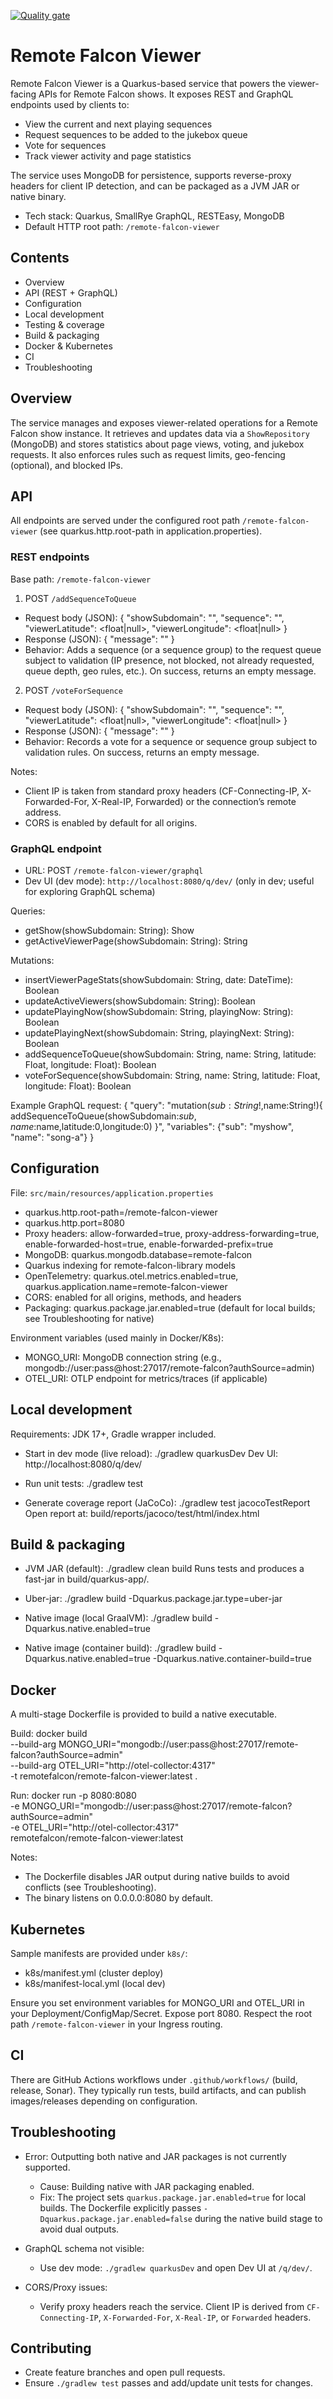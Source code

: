[![Quality gate](https://sonarcloud.io/api/project_badges/quality_gate?project=remote-falcon_remote-falcon-viewer)](https://sonarcloud.io/summary/new_code?id=remote-falcon_remote-falcon-viewer)

# Remote Falcon Viewer

Remote Falcon Viewer is a Quarkus-based service that powers the viewer-facing APIs for Remote Falcon shows. It exposes REST and GraphQL endpoints used by clients to:
- View the current and next playing sequences
- Request sequences to be added to the jukebox queue
- Vote for sequences
- Track viewer activity and page statistics

The service uses MongoDB for persistence, supports reverse-proxy headers for client IP detection, and can be packaged as a JVM JAR or native binary.

- Tech stack: Quarkus, SmallRye GraphQL, RESTEasy, MongoDB
- Default HTTP root path: `/remote-falcon-viewer`

## Contents
- Overview
- API (REST + GraphQL)
- Configuration
- Local development
- Testing & coverage
- Build & packaging
- Docker & Kubernetes
- CI
- Troubleshooting

## Overview
The service manages and exposes viewer-related operations for a Remote Falcon show instance. It retrieves and updates data via a `ShowRepository` (MongoDB) and stores statistics about page views, voting, and jukebox requests. It also enforces rules such as request limits, geo-fencing (optional), and blocked IPs.

## API
All endpoints are served under the configured root path `/remote-falcon-viewer` (see quarkus.http.root-path in application.properties).

### REST endpoints
Base path: `/remote-falcon-viewer`

1) POST `/addSequenceToQueue`
- Request body (JSON):
  {
    "showSubdomain": "<string>",
    "sequence": "<string>",
    "viewerLatitude": <float|null>,
    "viewerLongitude": <float|null>
  }
- Response (JSON):
  { "message": "<optional error message>" }
- Behavior: Adds a sequence (or a sequence group) to the request queue subject to validation (IP presence, not blocked, not already requested, queue depth, geo rules, etc.). On success, returns an empty message.

2) POST `/voteForSequence`
- Request body (JSON):
  {
    "showSubdomain": "<string>",
    "sequence": "<string>",
    "viewerLatitude": <float|null>,
    "viewerLongitude": <float|null>
  }
- Response (JSON):
  { "message": "<optional error message>" }
- Behavior: Records a vote for a sequence or sequence group subject to validation rules. On success, returns an empty message.

Notes:
- Client IP is taken from standard proxy headers (CF-Connecting-IP, X-Forwarded-For, X-Real-IP, Forwarded) or the connection’s remote address.
- CORS is enabled by default for all origins.

### GraphQL endpoint
- URL: POST `/remote-falcon-viewer/graphql`
- Dev UI (dev mode): `http://localhost:8080/q/dev/` (only in dev; useful for exploring GraphQL schema)

Queries:
- getShow(showSubdomain: String): Show
- getActiveViewerPage(showSubdomain: String): String

Mutations:
- insertViewerPageStats(showSubdomain: String, date: DateTime): Boolean
- updateActiveViewers(showSubdomain: String): Boolean
- updatePlayingNow(showSubdomain: String, playingNow: String): Boolean
- updatePlayingNext(showSubdomain: String, playingNext: String): Boolean
- addSequenceToQueue(showSubdomain: String, name: String, latitude: Float, longitude: Float): Boolean
- voteForSequence(showSubdomain: String, name: String, latitude: Float, longitude: Float): Boolean

Example GraphQL request:
{
  "query": "mutation($sub:String!,$name:String!){ addSequenceToQueue(showSubdomain:$sub,name:$name,latitude:0,longitude:0) }",
  "variables": {"sub": "myshow", "name": "song-a"}
}

## Configuration
File: `src/main/resources/application.properties`
- quarkus.http.root-path=/remote-falcon-viewer
- quarkus.http.port=8080
- Proxy headers: allow-forwarded=true, proxy-address-forwarding=true, enable-forwarded-host=true, enable-forwarded-prefix=true
- MongoDB: quarkus.mongodb.database=remote-falcon
- Quarkus indexing for remote-falcon-library models
- OpenTelemetry: quarkus.otel.metrics.enabled=true, quarkus.application.name=remote-falcon-viewer
- CORS: enabled for all origins, methods, and headers
- Packaging: quarkus.package.jar.enabled=true (default for local builds; see Troubleshooting for native)

Environment variables (used mainly in Docker/K8s):
- MONGO_URI: MongoDB connection string (e.g., mongodb://user:pass@host:27017/remote-falcon?authSource=admin)
- OTEL_URI: OTLP endpoint for metrics/traces (if applicable)

## Local development
Requirements: JDK 17+, Gradle wrapper included.

- Start in dev mode (live reload):
  ./gradlew quarkusDev
  Dev UI: http://localhost:8080/q/dev/

- Run unit tests:
  ./gradlew test

- Generate coverage report (JaCoCo):
  ./gradlew test jacocoTestReport
  Open report at: build/reports/jacoco/test/html/index.html

## Build & packaging
- JVM JAR (default):
  ./gradlew clean build
  Runs tests and produces a fast-jar in build/quarkus-app/.

- Uber-jar:
  ./gradlew build -Dquarkus.package.jar.type=uber-jar

- Native image (local GraalVM):
  ./gradlew build -Dquarkus.native.enabled=true

- Native image (container build):
  ./gradlew build -Dquarkus.native.enabled=true -Dquarkus.native.container-build=true

## Docker
A multi-stage Dockerfile is provided to build a native executable.

Build:
  docker build \
    --build-arg MONGO_URI="mongodb://user:pass@host:27017/remote-falcon?authSource=admin" \
    --build-arg OTEL_URI="http://otel-collector:4317" \
    -t remotefalcon/remote-falcon-viewer:latest .

Run:
  docker run -p 8080:8080 \
    -e MONGO_URI="mongodb://user:pass@host:27017/remote-falcon?authSource=admin" \
    -e OTEL_URI="http://otel-collector:4317" \
    remotefalcon/remote-falcon-viewer:latest

Notes:
- The Dockerfile disables JAR output during native builds to avoid conflicts (see Troubleshooting).
- The binary listens on 0.0.0.0:8080 by default.

## Kubernetes
Sample manifests are provided under `k8s/`:
- k8s/manifest.yml (cluster deploy)
- k8s/manifest-local.yml (local dev)

Ensure you set environment variables for MONGO_URI and OTEL_URI in your Deployment/ConfigMap/Secret. Expose port 8080. Respect the root path `/remote-falcon-viewer` in your Ingress routing.

## CI
There are GitHub Actions workflows under `.github/workflows/` (build, release, Sonar). They typically run tests, build artifacts, and can publish images/releases depending on configuration.

## Troubleshooting
- Error: Outputting both native and JAR packages is not currently supported.
  - Cause: Building native with JAR packaging enabled.
  - Fix: The project sets `quarkus.package.jar.enabled=true` for local builds. The Dockerfile explicitly passes `-Dquarkus.package.jar.enabled=false` during the native build stage to avoid dual outputs.

- GraphQL schema not visible:
  - Use dev mode: `./gradlew quarkusDev` and open Dev UI at `/q/dev/`.

- CORS/Proxy issues:
  - Verify proxy headers reach the service. Client IP is derived from `CF-Connecting-IP`, `X-Forwarded-For`, `X-Real-IP`, or `Forwarded` headers.

## Contributing
- Create feature branches and open pull requests.
- Ensure `./gradlew test` passes and add/update unit tests for changes.
